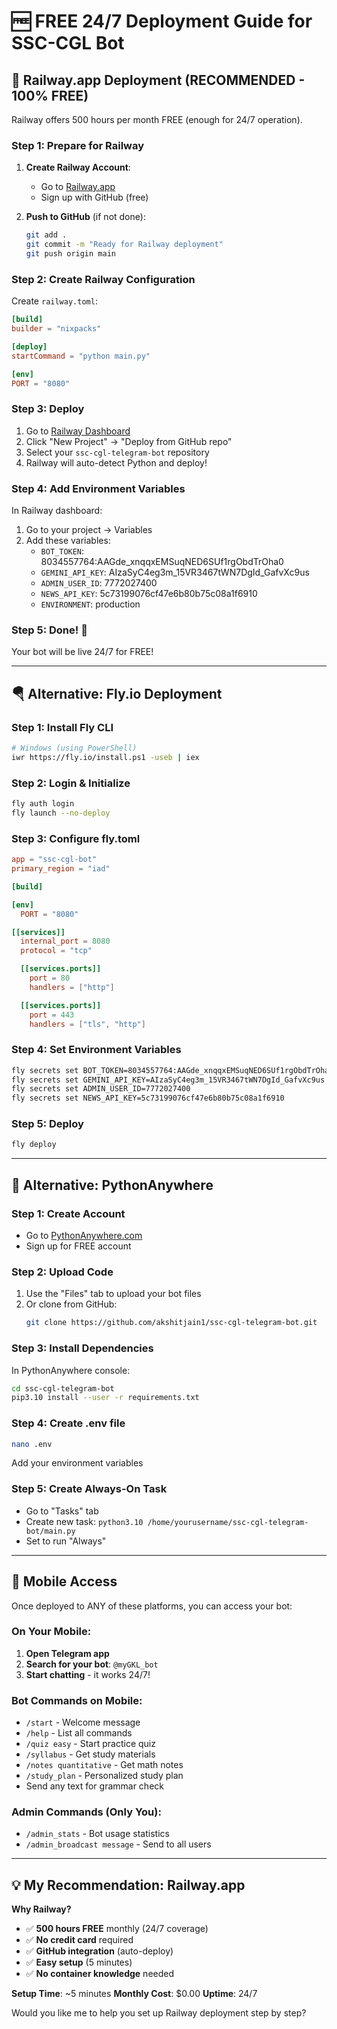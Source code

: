 # 🆓 FREE 24/7 Deployment Guide for SSC-CGL Bot

## 🚀 Railway.app Deployment (RECOMMENDED - 100% FREE)

Railway offers 500 hours per month FREE (enough for 24/7 operation).

### Step 1: Prepare for Railway

1. **Create Railway Account**:
   - Go to [Railway.app](https://railway.app)
   - Sign up with GitHub (free)

2. **Push to GitHub** (if not done):
   ```bash
   git add .
   git commit -m "Ready for Railway deployment"
   git push origin main
   ```

### Step 2: Create Railway Configuration

Create `railway.toml`:
```toml
[build]
builder = "nixpacks"

[deploy]
startCommand = "python main.py"

[env]
PORT = "8080"
```

### Step 3: Deploy

1. Go to [Railway Dashboard](https://railway.app/dashboard)
2. Click "New Project" → "Deploy from GitHub repo"
3. Select your `ssc-cgl-telegram-bot` repository
4. Railway will auto-detect Python and deploy!

### Step 4: Add Environment Variables

In Railway dashboard:
1. Go to your project → Variables
2. Add these variables:
   - `BOT_TOKEN`: 8034557764:AAGde_xnqqxEMSuqNED6SUf1rgObdTrOha0
   - `GEMINI_API_KEY`: AIzaSyC4eg3m_15VR3467tWN7DgId_GafvXc9us
   - `ADMIN_USER_ID`: 7772027400
   - `NEWS_API_KEY`: 5c73199076cf47e6b80b75c08a1f6910
   - `ENVIRONMENT`: production

### Step 5: Done! 🎉
Your bot will be live 24/7 for FREE!

---

## 🪂 Alternative: Fly.io Deployment

### Step 1: Install Fly CLI
```bash
# Windows (using PowerShell)
iwr https://fly.io/install.ps1 -useb | iex
```

### Step 2: Login & Initialize
```bash
fly auth login
fly launch --no-deploy
```

### Step 3: Configure fly.toml
```toml
app = "ssc-cgl-bot"
primary_region = "iad"

[build]

[env]
  PORT = "8080"

[[services]]
  internal_port = 8080
  protocol = "tcp"

  [[services.ports]]
    port = 80
    handlers = ["http"]

  [[services.ports]]
    port = 443
    handlers = ["tls", "http"]
```

### Step 4: Set Environment Variables
```bash
fly secrets set BOT_TOKEN=8034557764:AAGde_xnqqxEMSuqNED6SUf1rgObdTrOha0
fly secrets set GEMINI_API_KEY=AIzaSyC4eg3m_15VR3467tWN7DgId_GafvXc9us
fly secrets set ADMIN_USER_ID=7772027400
fly secrets set NEWS_API_KEY=5c73199076cf47e6b80b75c08a1f6910
```

### Step 5: Deploy
```bash
fly deploy
```

---

## 🐍 Alternative: PythonAnywhere

### Step 1: Create Account
- Go to [PythonAnywhere.com](https://www.pythonanywhere.com)
- Sign up for FREE account

### Step 2: Upload Code
1. Use the "Files" tab to upload your bot files
2. Or clone from GitHub:
   ```bash
   git clone https://github.com/akshitjain1/ssc-cgl-telegram-bot.git
   ```

### Step 3: Install Dependencies
In PythonAnywhere console:
```bash
cd ssc-cgl-telegram-bot
pip3.10 install --user -r requirements.txt
```

### Step 4: Create .env file
```bash
nano .env
```
Add your environment variables

### Step 5: Create Always-On Task
- Go to "Tasks" tab
- Create new task: `python3.10 /home/yourusername/ssc-cgl-telegram-bot/main.py`
- Set to run "Always"

---

## 📱 Mobile Access

Once deployed to ANY of these platforms, you can access your bot:

### On Your Mobile:
1. **Open Telegram app**
2. **Search for your bot**: `@myGKL_bot`
3. **Start chatting** - it works 24/7!

### Bot Commands on Mobile:
- `/start` - Welcome message
- `/help` - List all commands  
- `/quiz easy` - Start practice quiz
- `/syllabus` - Get study materials
- `/notes quantitative` - Get math notes
- `/study_plan` - Personalized study plan
- Send any text for grammar check

### Admin Commands (Only You):
- `/admin_stats` - Bot usage statistics
- `/admin_broadcast message` - Send to all users

---

## 💡 **My Recommendation: Railway.app**

**Why Railway?**
- ✅ **500 hours FREE** monthly (24/7 coverage)
- ✅ **No credit card** required
- ✅ **GitHub integration** (auto-deploy)
- ✅ **Easy setup** (5 minutes)
- ✅ **No container knowledge** needed

**Setup Time**: ~5 minutes
**Monthly Cost**: $0.00
**Uptime**: 24/7

Would you like me to help you set up Railway deployment step by step?
